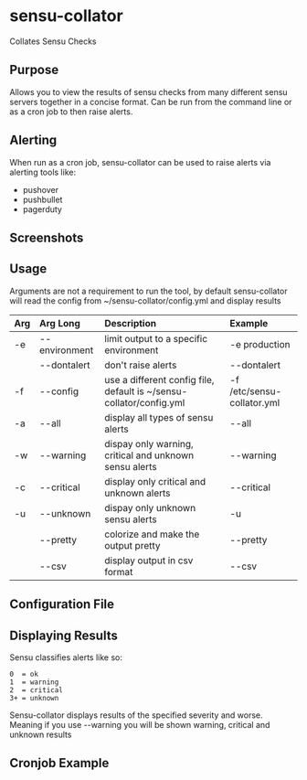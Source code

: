 # sensu-collator
Collates Sensu Checks

## Purpose
Allows you to view the results of sensu checks from many different sensu servers together in a concise format.
Can be run from the command line or as a cron job to then raise alerts.

## Alerting
When run as a cron job, sensu-collator can be used to raise alerts via alerting tools like:
- pushover
- pushbullet
- pagerduty

## Screenshots

## Usage
Arguments are not a requirement to run the tool, by default sensu-collator will read the config from ~/sensu-collator/config.yml and display results

| Arg | Arg Long | Description | Example |
|:----|:-------------|:--------------|:------|
| -e | --environment | limit output to a specific environment | -e production |
|    | --dontalert | don't raise alerts | --dontalert |
| -f | --config | use a different config file, default is ~/sensu-collator/config.yml | -f /etc/sensu-collator.yml |
| -a | --all | display all types of sensu alerts | --all |         
| -w | --warning | dispay only warning, critical and unknown sensu alerts | --warning |
| -c | --critical | display only critical and unknown alerts | --critical |
| -u | --unknown | dispay only unknown sensu alerts | -u |
|    | --pretty | colorize and make the output pretty | --pretty |
|    | --csv | display output in csv format | --csv |

## Configuration File


## Displaying Results
Sensu classifies alerts like so:
```
0  = ok
1  = warning
2  = critical
3+ = unknown
```
Sensu-collator displays results of the specified severity and worse.  Meaning if you use --warning you will be shown warning, critical and unknown results

## Cronjob Example
